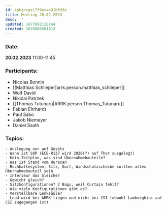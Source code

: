```yaml
---
id: 4pkjncgzi7f9eva491bfd3o
title: Meeting 20.02.2023
desc: ''
updated: 1677092128244
created: 1676886581013
---
```

  ### Date:
  **20.02.2023** 11:00-11:45
  
  ### Participants:
  - Nicolas Bonnin
  - [[Matthias Schlieper|arrk.person.matthias_schlieper]]
  - Wolf David
  - Nikolai Patrzek
  - [[Thomas Tutunaru|ARRK.person.Thomas_Tutunaru]]
  - Fabian Ehrhardt
  - Paul Sabo
  - Jakob Niemeyer
  - Daniel Saath


  ### Topics:
    - Auslegung nur auf Gesetz
    - Wann ist SOP (ECE-R137 wird 2026(?) auf Thor ausgelegt)
    - Kein Zeitplan, was sind Übernahmebauteile?
    - Was ist Stand vom Huracan
    - Rüchhaltesystem, Sitz, Gurt, Windschutzscheibe sollten alles Übernahmebauteil sein
    - Interieur das Gleiche?
    - Gewicht gleich?
    - Sitzkonfigurationen? 2 Bags, weil Curtain fehlt?
    - Wie viele Konfigurationen gibt es?
    - Verstellbare Lenksäule?
    - Lead wird bei ARRK liegen und nicht bei CSI (obwohl Lamborghini auf CSI zugegangen ist)